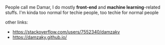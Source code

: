 People call me Damar, I do mostly **front-end** and **machine learning**-related stuffs. I'm kinda too normal for techie people, too techie for normal people

other links:
- https://stackoverflow.com/users/7552340/damzaky
- https://damzaky.github.io/
